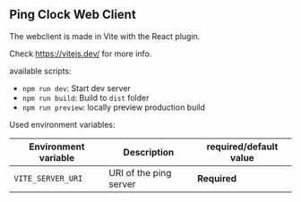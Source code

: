 ## Ping Clock Web Client

The webclient is made in Vite with the React plugin.

Check https://vitejs.dev/ for more info.

available scripts:

- `npm run dev`: Start dev server
- `npm run build`: Build to `dist` folder
- `npm run preview`: locally preview production build

Used environment variables:

| Environment variable | Description            | required/default value |
| -------------------- | ---------------------- | ---------------------- |
| `VITE_SERVER_URI`    | URI of the ping server | **Required**           |
